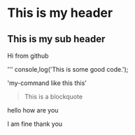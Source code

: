 # This is my header

## This is my sub header

Hi from github

'''
console,log('This is some good code.');

'my-command like this this'

> This is a blockquote

hello how are you

I am fine thank you